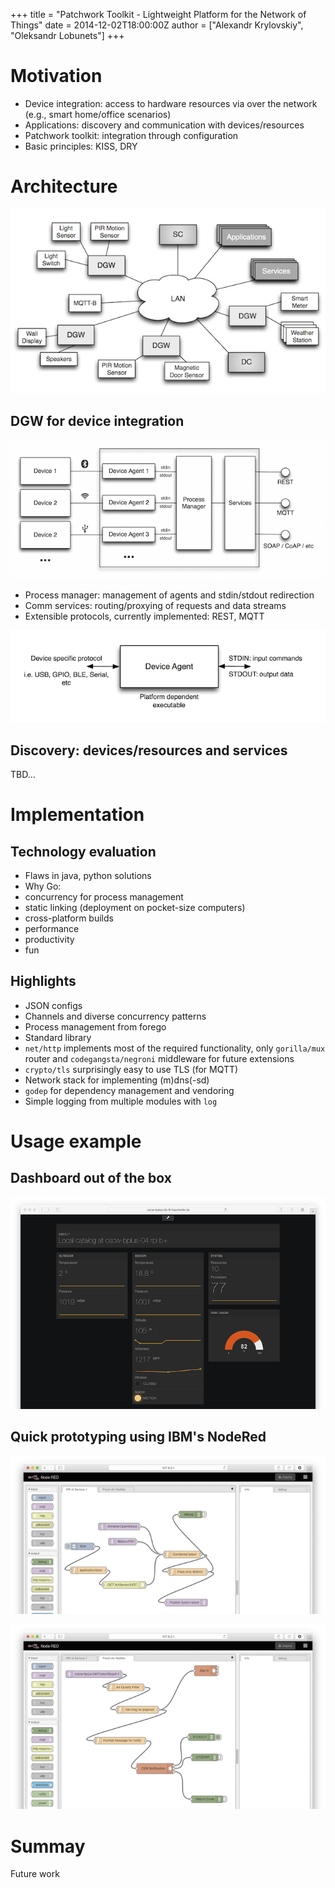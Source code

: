 +++
title = "Patchwork Toolkit - Lightweight Platform for the Network of Things"
date = 2014-12-02T18:00:00Z
author = ["Alexandr Krylovskiy", "Oleksandr Lobunets"]
+++


# Motivation
*  Device integration: access to hardware resources via over the network (e.g., smart home/office scenarios)
*  Applications: discovery and communication with devices/resources
*  Patchwork toolkit: integration through configuration
*  Basic principles: KISS, DRY


# Architecture

![Patchwork General Architecture](images/pw-overview.png)

## DGW for device integration

![Device Gateway Overview](images/pw-dgw.png)

 * Process manager: management of agents and stdin/stdout redirection
 * Comm services: routing/proxying of requests and data streams
 * Extensible protocols, currently implemented: REST, MQTT

![Device Gateway Agent](images/pw-agent.png)
 
## Discovery: devices/resources and services

TBD...

# Implementation

## Technology evaluation

 * Flaws in java, python solutions
 * Why Go:
  * concurrency for process management
  * static linking (deployment on pocket-size computers)
  * cross-platform builds
  * performance
  * productivity
 * fun


## Highlights
* JSON configs
* Channels and diverse concurrency patterns
* Process management from forego
* Standard library
 * `net/http` implements most of the required functionality, only `gorilla/mux` router and `codegangsta/negroni` middleware for future extensions
 * `crypto/tls` surprisingly easy to use TLS (for MQTT)
 * Network stack for implementing (m)dns(-sd)
* `godep` for dependency management and vendoring
* Simple logging from multiple modules with `log`



# Usage example

## Dashboard out of the box

![Build-in Freeboard](images/pw-dashboard.png)

## Quick prototyping using IBM's NodeRed

![Data fusion using Device Gateway's API](images/pw-nodered-1.png)

![Audio and visual notifications](images/pw-nodered-2.png)


# Summay

Future work